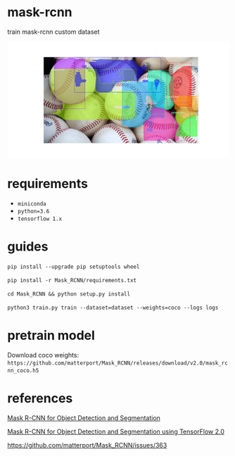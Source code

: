 # mask-rcnn
train mask-rcnn custom dataset

![img](assets/Figure_1.png)

# requirements

- `miniconda`
- `python=3.6`
- `tensorflow 1.x`

# guides

`pip install --upgrade pip setuptools wheel`

`pip install -r Mask_RCNN/requirements.txt`

`cd Mask_RCNN && python setup.py install`

`python3 train.py train --dataset=dataset --weights=coco --logs logs`

# pretrain model

Download coco weights: `https://github.com/matterport/Mask_RCNN/releases/download/v2.0/mask_rcnn_coco.h5`

# references

[Mask R-CNN for Object Detection and Segmentation](https://github.com/matterport/Mask_RCNN)

[Mask R-CNN for Object Detection and Segmentation using TensorFlow 2.0](https://github.com/ahmedfgad/Mask-RCNN-TF2)

https://github.com/matterport/Mask_RCNN/issues/363
